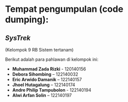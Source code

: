 # Tempat pengumpulan (code dumping):

## *SysTrek*
(Kelompok 9 RB Sistem tertanam)

Berikut adalah para pahlawan di kelompok ini:
- **Muhammad Zada Rizki** - 120140156
- **Debora Sihombing** – 122140032
- **Eric Arwido Damanik** – 122140157
- **Jhoel Hutagalung** – 122140174
- **Andre Philip Tampubolon** - 122140194
- **Alwi Arfan Solin** – 122140197
	
	
	
	
	
